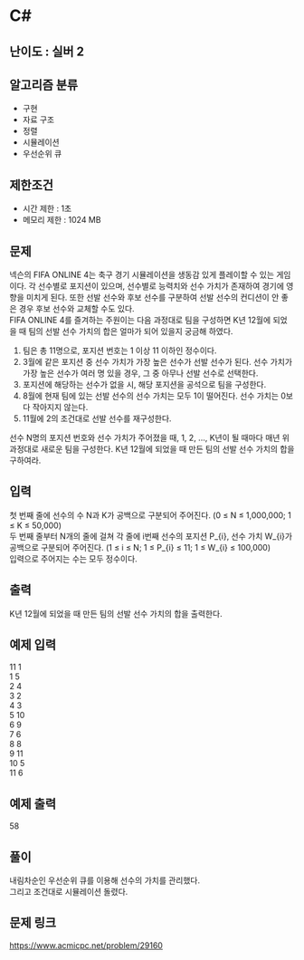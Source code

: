 # C#

## 난이도 : 실버 2

## 알고리즘 분류
  - 구현
  - 자료 구조
  - 정렬
  - 시뮬레이션
  - 우선순위 큐

## 제한조건
  - 시간 제한 : 1초
  - 메모리 제한 : 1024 MB

## 문제
넥슨의 FIFA ONLINE 4는 축구 경기 시뮬레이션을 생동감 있게 플레이할 수 있는 게임이다. 각 선수별로 포지션이 있으며, 선수별로 능력치와 선수 가치가 존재하여 경기에 영향을 미치게 된다. 또한 선발 선수와 후보 선수를 구분하여 선발 선수의 컨디션이 안 좋은 경우 후보 선수와 교체할 수도 있다.<br/>
FIFA ONLINE 4를 즐겨하는 주원이는 다음 과정대로 팀을 구성하면 K년 12월에 되었을 때 팀의 선발 선수 가치의 합은 얼마가 되어 있을지 궁금해 하였다.<br/>

  1. 팀은 총 11명으로, 포지션 번호는 1 이상 11 이하인 정수이다.
  2. 3월에 같은 포지션 중 선수 가치가 가장 높은 선수가 선발 선수가 된다. 선수 가치가 가장 높은 선수가 여러 명 있을 경우, 그 중 아무나 선발 선수로 선택한다.
  3. 포지션에 해당하는 선수가 없을 시, 해당 포지션을 공석으로 팀을 구성한다.
  4. 8월에 현재 팀에 있는 선발 선수의 선수 가치는 모두 1이 떨어진다. 선수 가치는 0보다 작아지지 않는다.
  5. 11월에 2의 조건대로 선발 선수를 재구성한다.

선수 N명의 포지션 번호와 선수 가치가 주어졌을 때, 1, 2, ..., K년이 될 때마다 매년 위 과정대로 새로운 팀을 구성한다. K년 12월에 되었을 때 만든 팀의 선발 선수 가치의 합을 구하여라.<br/>

## 입력
첫 번째 줄에 선수의 수 N과 K가 공백으로 구분되어 주어진다. (0 ≤ N ≤ 1,000,000; 1 ≤ K ≤ 50,000) <br/>
두 번째 줄부터 N개의 줄에 걸쳐 각 줄에 i번째 선수의 포지션 P_{i}, 선수 가치 W_{i}가 공백으로 구분되어 주어진다. (1 ≤ i ≤ N; 1 ≤ P_{i} ≤ 11; 1 ≤ W_{i} ≤ 100,000) <br/>
입력으로 주어지는 수는 모두 정수이다.<br/>

## 출력
K년 12월에 되었을 때 만든 팀의 선발 선수 가치의 합을 출력한다.<br/>

## 예제 입력
11 1<br/>
1 5<br/>
2 4<br/>
3 2<br/>
4 3<br/>
5 10<br/>
6 9<br/>
7 6<br/>
8 8<br/>
9 11<br/>
10 5<br/>
11 6<br/>

## 예제 출력
58<br/>

## 풀이
내림차순인 우선순위 큐를 이용해 선수의 가치를 관리했다.<br/>
그리고 조건대로 시뮬레이션 돌렸다.<br/>

## 문제 링크
https://www.acmicpc.net/problem/29160